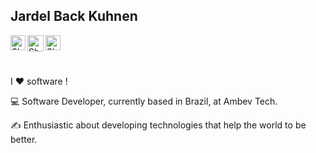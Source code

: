 ## Jardel Back Kuhnen

  <a href="https://www.linkedin.com/in/jardel-back-kuhnen-702807a1/">
    <img align="left" alt="Shubhamdeep Jha | Linkedin" width="24px" src="https://github.com/TheDudeThatCode/TheDudeThatCode/blob/master/Assets/Linkedin.svg" />
  </a>
  <a href="mailto:jardelkuhnen@gmail.com">
    <img align="left" alt="Shubhamdeep Jha | Gmail" width="26px" src="https://github.com/TheDudeThatCode/TheDudeThatCode/blob/master/Assets/Gmail.svg" />
  </a>
  <a href="https://www.instagram.com/jardelkuhnen/">
    <img align="left" alt="Shubhamdeep Jha | Instagram" width="24px" src="https://github.com/TheDudeThatCode/TheDudeThatCode/blob/master/Assets/Instagram.svg" />
  </a>
<br><br><br>

I ❤️ software !

:computer: Software Developer, currently based in Brazil, at Ambev Tech. 

:writing_hand: Enthusiastic about developing technologies that help the world to be better.




